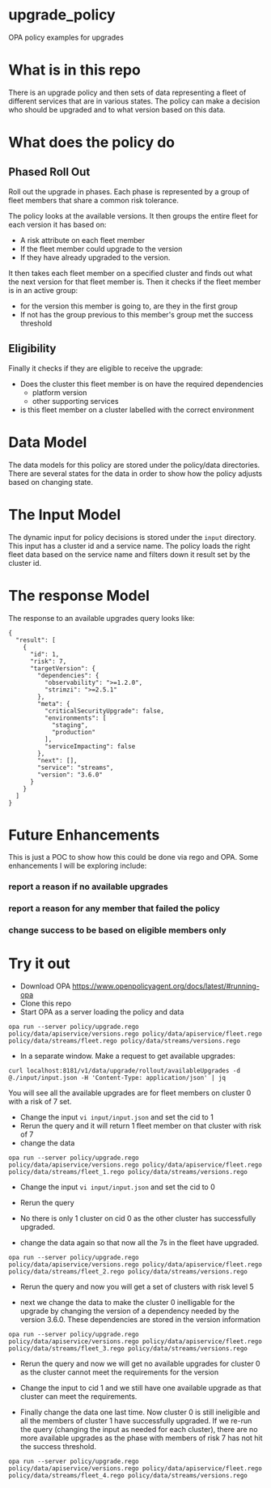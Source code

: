 # upgrade_policy
OPA policy examples for upgrades




# What is in this repo

There is an upgrade policy and then sets of data representing a fleet of different services that are in various states. The policy 
can make a decision who should be upgraded and to what version based on this data.


# What does the policy do

## Phased Roll Out

Roll out the upgrade in phases. Each phase is represented by a group of fleet members that share a common risk tolerance.

The policy looks at the available versions. It then groups the entire fleet for each version it has based on:
 - A risk attribute on each fleet member 
 - If the fleet member could upgrade to the version 
 - If they have already upgraded to the version. 

It then takes each fleet member on a specified cluster and finds out what the next version for that fleet member is. Then it checks
if the fleet member is in an active group:
- for the version this member is going to, are they in the first group
- If not has the group previous to this member's group met the success threshold


## Eligibility
Finally it checks if they are eligible to receive the upgrade:

- Does the cluster this fleet member is on have the required dependencies
  - platform version
  - other supporting services
- is this fleet member on a cluster labelled with the correct environment 


# Data Model
The data models for this policy are stored under the policy/data directories. There are several states for the data in order to show 
how the policy adjusts based on changing state.


# The Input Model
The dynamic input for policy decisions is stored under the `input` directory. This input has a cluster id and a service name. The policy loads the right fleet data based on the service name and filters down it result set by the cluster id.

# The response Model
The response to an available upgrades query looks like:
```
{
  "result": [
    {
      "id": 1,
      "risk": 7,
      "targetVersion": {
        "dependencies": {
          "observability": ">=1.2.0",
          "strimzi": ">=2.5.1"
        },
        "meta": {
          "criticalSecurityUpgrade": false,
          "environments": [
            "staging",
            "production"
          ],
          "serviceImpacting": false
        },
        "next": [],
        "service": "streams",
        "version": "3.6.0"
      }
    }
  ]
}
```


# Future Enhancements
This is just a POC to show how this could be done via rego and OPA. Some enhancements I will be exploring include:

### report a reason if no available upgrades
### report a reason for any member that failed the policy
### change success to be based on eligible members only

# Try it out

- Download OPA https://www.openpolicyagent.org/docs/latest/#running-opa
- Clone this repo
- Start OPA as a server loading the policy and data

` opa run --server policy/upgrade.rego policy/data/apiservice/versions.rego policy/data/apiservice/fleet.rego policy/data/streams/fleet.rego policy/data/streams/versions.rego `

- In a separate window. Make a request to get available upgrades:

` curl localhost:8181/v1/data/upgrade/rollout/availableUpgrades -d @./input/input.json -H 'Content-Type: application/json' | jq `

You will see all the available upgrades are for fleet members on cluster 0 with a risk of 7 set.

- Change the input ` vi input/input.json ` and set the cid to 1
- Rerun the query and it will return 1 fleet member on that cluster with risk of 7
- change the data

` opa run --server policy/upgrade.rego policy/data/apiservice/versions.rego policy/data/apiservice/fleet.rego policy/data/streams/fleet_1.rego policy/data/streams/versions.rego `

- Change the input ` vi input/input.json ` and set the cid to 0
- Rerun the query
- No there is only 1 cluster on cid 0 as the other cluster has successfully upgraded.


- change the data again so that now all the 7s in the fleet have upgraded.

` opa run --server policy/upgrade.rego policy/data/apiservice/versions.rego policy/data/apiservice/fleet.rego policy/data/streams/fleet_2.rego policy/data/streams/versions.rego `

- Rerun the query and now you will get a set of clusters with risk level 5

- next we change the data to make the cluster 0 inelligable for the upgrade by changing the version of a dependency needed by the version 3.6.0. These dependencies are stored in the version information

` opa run --server policy/upgrade.rego policy/data/apiservice/versions.rego policy/data/apiservice/fleet.rego policy/data/streams/fleet_3.rego policy/data/streams/versions.rego `

- Rerun the query and now we will get no available upgrades for cluster 0 as the cluster cannot meet the requirements for the version

- Change the input to cid 1 and we still have one available upgrade as that cluster can meet the requirements.

- Finally change the data one last time. Now cluster 0 is still ineligible and all the members of cluster 1 have successfully upgraded. If we re-run the query (changing the input as needed for each cluster), there are no more available upgrades as the phase with members of risk 7 has not hit the success threshold.

` opa run --server policy/upgrade.rego policy/data/apiservice/versions.rego policy/data/apiservice/fleet.rego policy/data/streams/fleet_4.rego policy/data/streams/versions.rego `
